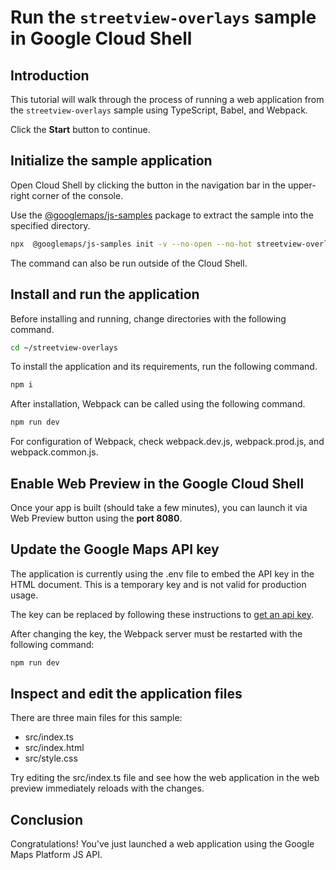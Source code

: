 # Run the `streetview-overlays` sample in Google Cloud Shell

<walkthrough-tutorial-duration duration="10"/>

## Introduction

This tutorial will walk through the process of running a web application from
the `streetview-overlays` sample using TypeScript, Babel, and Webpack.

Click the **Start** button to continue.

## Initialize the sample application

Open Cloud Shell by clicking the
<walkthrough-cloud-shell-icon></walkthrough-cloud-shell-icon> button in the
navigation bar in the upper-right corner of the console.

Use the [@googlemaps/js-samples](https://www.npmjs.com/package/@googlemaps/js-samples) package to 
extract the sample into the specified directory.

```bash
npx  @googlemaps/js-samples init -v --no-open --no-hot streetview-overlays ~/streetview-overlays
```

The command can also be run outside of the Cloud Shell.

## Install and run the application

Before installing and running, change directories with the following command.

```bash
cd ~/streetview-overlays
```

To install the application and its requirements, run the following command.

```bash
npm i
```

After installation, Webpack can be called using the following command.

```bash
npm run dev
```

For configuration of Webpack, check
<walkthrough-editor-open-file filePath="streetview-overlays/webpack.dev.js">webpack.dev.js</walkthrough-editor-open-file>,
<walkthrough-editor-open-file filePath="streetview-overlays/webpack.prod.js">webpack.prod.js</walkthrough-editor-open-file>,
and
<walkthrough-editor-open-file filePath="streetview-overlays/webpack.common.js">webpack.common.js</walkthrough-editor-open-file>.

## Enable Web Preview in the Google Cloud Shell

Once your app is built (should take a few minutes), you can launch it via
<walkthrough-spotlight-pointer target="cloudshell" spotlightId="devshell-web-preview-button">Web
Preview button</walkthrough-spotlight-pointer> using the **port 8080**.

## Update the Google Maps API key

The application is currently using the
<walkthrough-editor-open-file filePath="streetview-overlays/.env">.env</walkthrough-editor-open-file>
file to embed the API key in the HTML document. This is a temporary key and is
not valid for production usage.

The key can be replaced by following these instructions to
[get an api key](https://developers.google.com/maps/documentation/javascript/get-api-key).

After changing the key, the Webpack server must be restarted with the following
command:

```bash
npm run dev
```

## Inspect and edit the application files

There are three main files for this sample:

*   <walkthrough-editor-open-file filePath="streetview-overlays/src/index.ts">src/index.ts</walkthrough-editor-open-file>
*   <walkthrough-editor-open-file filePath="streetview-overlays/src/index.html">src/index.html</walkthrough-editor-open-file>
*   <walkthrough-editor-open-file filePath="streetview-overlays/src/style.css">src/style.css</walkthrough-editor-open-file>

Try editing the <walkthrough-editor-open-file filePath="streetview-overlays/src/index.ts">src/index.ts</walkthrough-editor-open-file> file and see how the web application in the web preview immediately reloads with the changes.

## Conclusion

<walkthrough-conclusion-trophy></walkthrough-conclusion-trophy>

Congratulations! You've just launched a web application using the Google Maps
Platform JS API.

